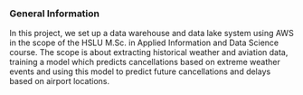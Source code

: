 ### General Information

In this project, we set up a data warehouse and data lake system using AWS in the scope of the HSLU M.Sc. in Applied Information and Data Science course. 
The scope is about extracting historical weather and aviation data, training a model which predicts cancellations based on extreme weather events and using this model 
to predict future cancellations and delays based on airport locations.


